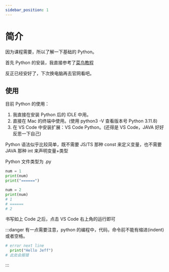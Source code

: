 ```yaml
---
sidebar_position: 1
---
```


# 简介

因为课程需要，所以了解一下基础的 Python。

首先 Python 的安装，我直接参考了[菜鸟教程](https://www.runoob.com/python3/python3-install.html)

反正已经安好了，下次换电脑再去官网看吧。

## 使用

目前 Python 的使用：

1. 我直接在安装 Python 后的 IDLE 中用。
2. 直接在 Mac 的终端中使用。(使用 python3 -V 查看版本号 Python 3.11.8)
3. 在 VS Code 中安装扩展：VS Code Python。(还得是 VS Code，JAVA 好好反思一下自己)

Python 语法似乎比较简单，既不需要 JS/TS 那种 const 来定义变量，也不需要 JAVA 那种 int 来声明变量+类型

Python 文件类型为 .py

```python title="test.py"
num = 1
print(num)
print("======")

num = 2
print(num)
# 1
# ======
# 2
```

书写如上 Code 之后，点击 VS Code 右上角的运行即可

:::danger
有一点需要注意，python 的编程中，代码，命令前不能有缩进(indent)或者空格。

```python
# error next line
  print("Hello Jeff")
# 此处会报错
```

:::
